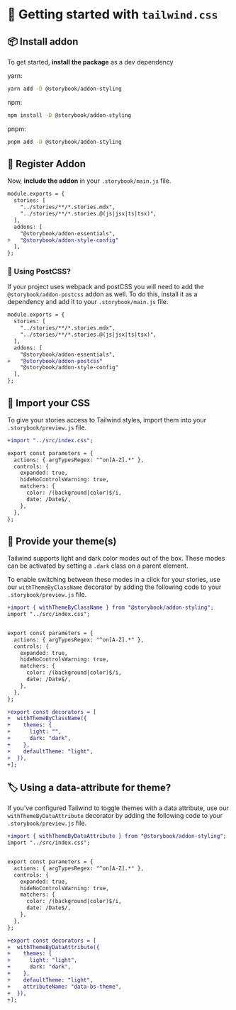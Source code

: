 # 🏁 Getting started with `tailwind.css`

## 📦 Install addon

To get started, **install the package** as a dev dependency

yarn:

```zsh
yarn add -D @storybook/addon-styling
```

npm:

```zsh
npm install -D @storybook/addon-styling
```

pnpm:

```zsh
pnpm add -D @storybook/addon-styling
```

## 🧩 Register Addon

Now, **include the addon** in your `.storybook/main.js` file.

```diff
module.exports = {
  stories: [
    "../stories/**/*.stories.mdx",
    "../stories/**/*.stories.@(js|jsx|ts|tsx)",
  ],
  addons: [
    "@storybook/addon-essentials",
+   "@storybook/addon-style-config"
  ],
};
```

### 📝 Using PostCSS?

If your project uses webpack and postCSS you will need to add the `@storybook/addon-postcss` addon as well. To do this, install it as a dependency and add it to your `.storybook/main.js` file.

```diff
module.exports = {
  stories: [
    "../stories/**/*.stories.mdx",
    "../stories/**/*.stories.@(js|jsx|ts|tsx)",
  ],
  addons: [
    "@storybook/addon-essentials",
+   "@storybook/addon-postcss"
    "@storybook/addon-style-config"
  ],
};
```

## 🥾 Import your CSS

To give your stories access to Tailwind styles, import them into your `.storybook/preview.js` file.

```diff
+import "../src/index.css";

export const parameters = {
  actions: { argTypesRegex: "^on[A-Z].*" },
  controls: {
    expanded: true,
    hideNoControlsWarning: true,
    matchers: {
      color: /(background|color)$/i,
      date: /Date$/,
    },
  },
};
```

## 🎨 Provide your theme(s)

Tailwind supports light and dark color modes out of the box. These modes can be activated by setting a `.dark` class on a parent element.

To enable switching between these modes in a click for your stories, use our `withThemeByClassName` decorator by adding the following code to your `.storybook/preview.js` file.

```diff
+import { withThemeByClassName } from "@storybook/addon-styling";
import "../src/index.css";


export const parameters = {
  actions: { argTypesRegex: "^on[A-Z].*" },
  controls: {
    expanded: true,
    hideNoControlsWarning: true,
    matchers: {
      color: /(background|color)$/i,
      date: /Date$/,
    },
  },
};

+export const decorators = [
+  withThemeByClassName({
+    themes: {
+      light: "",
+      dark: "dark",
+    },
+    defaultTheme: "light",
+  }),
+];
```

## 🏷️ Using a data-attribute for theme?

If you've configured Tailwind to toggle themes with a data attribute, use our `withThemeByDataAttribute` decorator by adding the following code to your `.storybook/preview.js` file.

```diff
+import { withThemeByDataAttribute } from "@storybook/addon-styling";
import "../src/index.css";


export const parameters = {
  actions: { argTypesRegex: "^on[A-Z].*" },
  controls: {
    expanded: true,
    hideNoControlsWarning: true,
    matchers: {
      color: /(background|color)$/i,
      date: /Date$/,
    },
  },
};

+export const decorators = [
+  withThemeByDataAttribute({
+    themes: {
+      light: "light",
+      dark: "dark",
+    },
+    defaultTheme: "light",
+    attributeName: "data-bs-theme",
+  }),
+];
```
